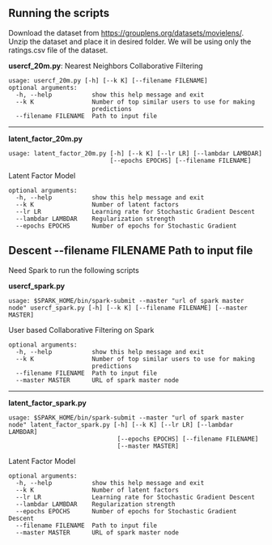 ## Running the scripts

Download the dataset from https://grouplens.org/datasets/movielens/. Unzip the dataset and place it in desired folder. We will be using only the ratings.csv file of the dataset. 

**usercf_20m.py**: Nearest Neighbors Collaborative Filtering

    usage: usercf_20m.py [-h] [--k K] [--filename FILENAME]
    optional arguments:
      -h, --help           show this help message and exit
      --k K                Number of top similar users to use for making
                           predictions
      --filename FILENAME  Path to input file

  
-----------------------------------------------------------------------

**latent_factor_20m.py**

    usage: latent_factor_20m.py [-h] [--k K] [--lr LR] [--lambdar LAMBDAR]
                                [--epochs EPOCHS] [--filename FILENAME]

Latent Factor Model

    optional arguments:
      -h, --help           show this help message and exit
      --k K                Number of latent factors
      --lr LR              Learning rate for Stochastic Gradient Descent
      --lambdar LAMBDAR    Regularization strength
      --epochs EPOCHS      Number of epochs for Stochastic Gradient 

Descent
  --filename FILENAME  Path to input file
------------------------------------------------------------------------

Need Spark to run the following scripts

**usercf_spark.py** 

    usage: $SPARK_HOME/bin/spark-submit --master "url of spark master node" usercf_spark.py [-h] [--k K] [--filename FILENAME] [--master MASTER]

User based Collaborative Filtering on Spark

    optional arguments:
      -h, --help           show this help message and exit
      --k K                Number of top similar users to use for making
                           predictions
      --filename FILENAME  Path to input file
      --master MASTER      URL of spark master node

  
-----------------------------------------------------------------------
**latent_factor_spark.py**

    usage: $SPARK_HOME/bin/spark-submit --master "url of spark master node" latent_factor_spark.py [-h] [--k K] [--lr LR] [--lambdar LAMBDAR]
                                  [--epochs EPOCHS] [--filename FILENAME]
                                  [--master MASTER]

Latent Factor Model

    optional arguments:
      -h, --help           show this help message and exit
      --k K                Number of latent factors
      --lr LR              Learning rate for Stochastic Gradient Descent
      --lambdar LAMBDAR    Regularization strength
      --epochs EPOCHS      Number of epochs for Stochastic Gradient Descent
      --filename FILENAME  Path to input file
      --master MASTER      URL of spark master node

  


